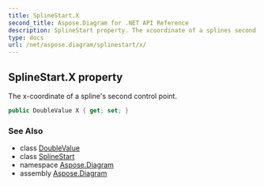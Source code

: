 ```yaml
---
title: SplineStart.X
second_title: Aspose.Diagram for .NET API Reference
description: SplineStart property. The xcoordinate of a splines second control point
type: docs
url: /net/aspose.diagram/splinestart/x/
---
```

## SplineStart.X property

The x-coordinate of a spline's second control point.

```csharp
public DoubleValue X { get; set; }
```

### See Also

* class [DoubleValue](../../doublevalue/)
* class [SplineStart](../)
* namespace [Aspose.Diagram](../../splinestart/)
* assembly [Aspose.Diagram](../../../)


